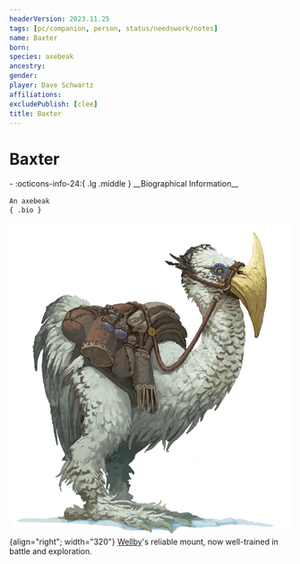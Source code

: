 ```yaml
---
headerVersion: 2023.11.25
tags: [pc/companion, person, status/needswork/notes]
name: Baxter
born:
species: axebeak
ancestry:
gender:
player: Dave Schwartz
affiliations:
excludePublish: [clee]
title: Baxter
---
```

# Baxter
<div class="grid cards ext-narrow-margin ext-one-column" markdown>
- :octicons-info-24:{ .lg .middle } __Biographical Information__

    An axebeak  
    { .bio }

</div>


![Baxter Portrait](../../../../assets/baxter-portrait.jpg){align="right"; width="320"} [Wellby](<../wellby.md>)'s reliable mount, now well-trained in battle and exploration. 